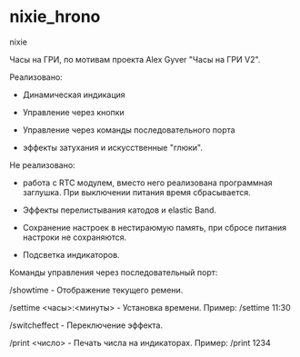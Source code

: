 # nixie_hrono
nixie

Часы на ГРИ, по мотивам проекта Alex Gyver "Часы на ГРИ V2".


Реализовано:

- Динамическая индикация
    
- Управление через кнопки

- Управление через команды последовательного порта

- эффекты затухания и искусственные "глюки".

Не реализовано:
- работа с RTC модулем, вместо него реализована программная заглушка. При выключении питания время сбрасывается. 

- Эффекты перелистывания катодов и elastic Band.

- Сохранение настроек в нестираюмую память, при сбросе питания настроки не сохраняются.

- Подсветка индикаторов.




Команды управления через последовательный порт:

/showtime
    - Отображение текущего ремени.

/settime <часы>:<минуты>
    - Установка времени. Пример: /settime 11:30

/switcheffect
    - Переключение эффекта. 

/print <число>
    - Печать числа на индикаторах. Пример: /print 1234
